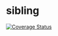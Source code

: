 # sibling

[![Coverage Status](https://coveralls.io/repos/github/react-native-pure/sibling/badge.svg?branch=master)](https://coveralls.io/github/react-native-pure/sibling?branch=master)
